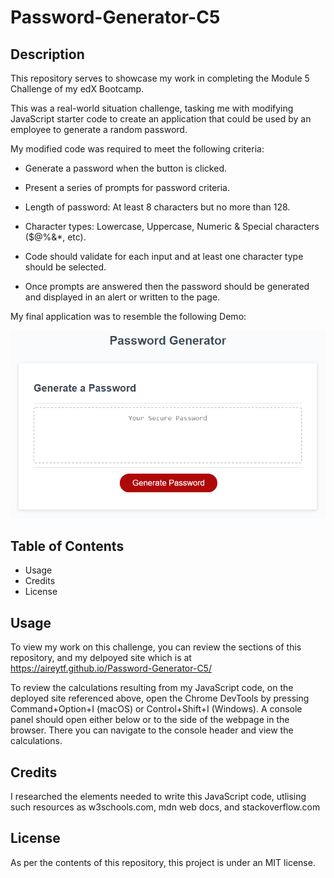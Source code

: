 # Password-Generator-C5

## Description

This repository serves to showcase my work in completing the Module 5 Challenge of my edX Bootcamp.

This was a real-world situation challenge, tasking me with modifying JavaScript starter code to create an application that could be used by an employee to generate a random password. 

My modified code was required to meet the following criteria:

- Generate a password when the button is clicked.
  
- Present a series of prompts for password criteria.
  
- Length of password: At least 8 characters but no more than 128.
  
- Character types: Lowercase, Uppercase, Numeric & Special characters ($@%&*, etc).
  
- Code should validate for each input and at least one character type should be selected.
  
- Once prompts are answered then the password should be generated and displayed in an alert or written to the page.

My final application was to resemble the following Demo: 

![Demo1](/Images/05-javascript-challenge-demo.png)

## Table of Contents 

- Usage
- Credits
- License

## Usage

To view my work on this challenge, you can review the sections of this repository, and my delpoyed site which is at https://aireytf.github.io/Password-Generator-C5/ 

To review the calculations resulting from my JavaScript code, on the deployed site referenced above, open the Chrome DevTools by pressing Command+Option+I (macOS) or Control+Shift+I (Windows). A console panel should open either below or to the side of the webpage in the browser. There you can navigate to the console header and view the calculations. 

## Credits

I researched the elements needed to write this JavaScript code, utlising such resources as w3schools.com, mdn web docs, and stackoverflow.com

## License

As per the contents of this repository, this project is under an MIT license.
